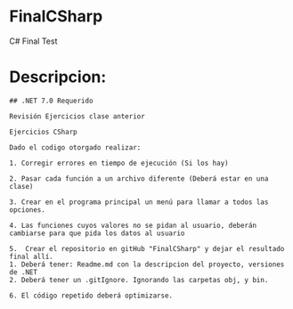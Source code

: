 # FinalCSharp
C# Final Test
# Descripcion:
    ## .NET 7.0 Requerido

    Revisión Ejercicios clase anterior

    Ejercicios CSharp

    Dado el codigo otorgado realizar:

    1. Corregir errores en tiempo de ejecución (Si los hay)

    2. Pasar cada función a un archivo diferente (Deberá estar en una clase)

    3. Crear en el programa principal un menú para llamar a todos las opciones.

    4. Las funciones cuyos valores no se pidan al usuario, deberán cambiarse para que pida los datos al usuario

    5.  Crear el repositorio en gitHub "FinalCSharp" y dejar el resultado final allí.
    1. Deberá tener: Readme.md con la descripcion del proyecto, versiones de .NET
    2. Deberá tener un .gitIgnore. Ignorando las carpetas obj, y bin.

    6. El código repetido deberá optimizarse.

